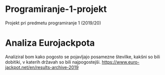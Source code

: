 # Programiranje-1-projekt
Projekt pri predmetu programiranje 1 (2019/20)

# Analiza Eurojackpota
Analiziral bom kako pogosto se pojavljajo posamezne številke, kakšni so bili dobitiki, v katerih državah so bili najpogostejši.
https://www.euro-jackpot.net/en/results-archive-2019
